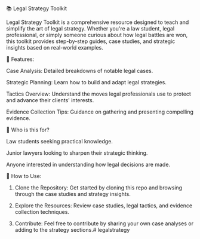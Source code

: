 
📚 Legal Strategy Toolkit

Legal Strategy Toolkit is a comprehensive resource designed to teach and simplify the art of legal strategy. Whether you're a law student, legal professional, or simply someone curious about how legal battles are won, this toolkit provides step-by-step guides, case studies, and strategic insights based on real-world examples.

🌟 Features:

Case Analysis: Detailed breakdowns of notable legal cases.

Strategic Planning: Learn how to build and adapt legal strategies.

Tactics Overview: Understand the moves legal professionals use to protect and advance their clients' interests.

Evidence Collection Tips: Guidance on gathering and presenting compelling evidence.


🎯 Who is this for?

Law students seeking practical knowledge.

Junior lawyers looking to sharpen their strategic thinking.

Anyone interested in understanding how legal decisions are made.


🔧 How to Use:

1. Clone the Repository: Get started by cloning this repo and browsing through the case studies and strategy insights.


2. Explore the Resources: Review case studies, legal tactics, and evidence collection techniques.


3. Contribute: Feel free to contribute by sharing your own case analyses or adding to the strategy sections.# legalstrategy
